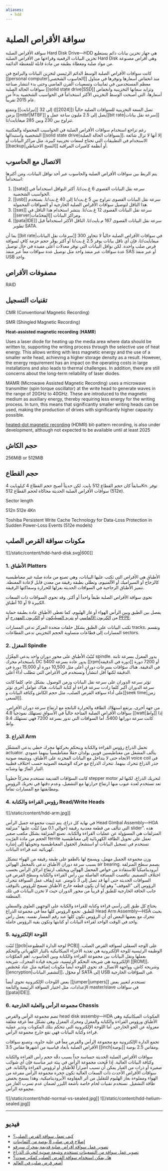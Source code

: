 ```yaml
---
aliases:
  - hdd
---
```

# سواقة الأقراص الصلبة

سواقة الأقراص الصلبة Hard Disk Drive&mdash;HDD هي جهاز تخزين بيانات دائم يستطيع تخزين البيانات الرقمية وقراءتها من الأقراص الصلبة Hard Disk وهي أقراص مصنوعة من مواد صلبة ومغطاة بطبقة من مادة قابلة للمغنطة الدائمة.

كانت سواقات الأقراص الصلبة الوسط الدائم الرئيسي لتخزين البيانات والبرامج في [[personal computer|الحاسوب الشخصي]] منذ انخفاض أسعارها وتوفرها في متناول معظم المستخدمين في ثمانينات وتسعينات القرن الماضي وحتى بدء انتشار صناعة سواقات الحالة الصلبة [[solid state drive|SSD]] وتزايد سعاتها التخزينية وانخفاض أسعارها، التي أصبحت الوسط التخزيني الأكثر استخداماً في الحواسيب الشخصية بدءاً من عام 2015 تقريباً.

تصل السعة التخزينية للسواقات الصلبة حالياً ([[2024]]) إلى 32 [[تيرابايت]] وتتمتع بزمن [[mtbf|MTBF]] يصل إلى 2.5 مليون ساعة عمل و[[bit rate|سرعة نقل بيانات]] تتراوح بين 230 وبين 285 ميغابايت/ثا.

رغم تراجع استخدام سواقات الأقراص الصلبة في الحواسيب المحمولة والمكتبية الشخصية واستبدالها [[solid state drive|بسواقات الحالة الصلبة]]، إلا أنها لا تزال شائعة الاستخدام في التطبيقات التي تحتاج لسعات تخزينية كبيرة، مثل مراكز البيانات أو [[backup|النسخ الاحتياطي]] أو أنظمة كاميرات المراقبة.

## الاتصال مع الحاسوب

يتم الربط بين سواقات الأقراص الصلبة والحاسوب عبر أحد نواقل البيانات، ومن أكثرها استخداماً:

1. [[sata]] سرعة نقل البيانات القصوى 6 غ.بت/ثا. أكثر النواقل استخداماً في الحواسيب الشخصية.
2. [[usb]] سرعة نقل البيانات القصوى تتراوح بين 5 غ.بت/ثا إلى 40 غ.بت/ثا. يستخدم هذا الناقل لتوصيل سواقات الأقراص الصلبة الخارجية أو السواقات المحمولة.
3. [[sas]] سرعة نقل البيانات القصوى 12 غ.بت/ثا. ينتشر استخدام هذا الناقل في [[server|المخدّمات]] ومراكز البيانات.
4. [[pata|IDE]] سرعة نقل البيانات القصوى 167 م.بايت/ثا. الناقل الأكثر استخداماً قبل تطوير SATA.

بما أن [[bit rate|سرعات نقل البيانات]] في سواقات الأقراص الصلبة حالياً لا تتجاوز 300 ميغابايت/ثا، فإن أي ناقل بيانات يوفر 2.5 غ.بت/ثا أو أكثر يوفّر حجم حزمة كافٍ لسواقة قرص صلب واحدة. لكن نواقل البيانات التي توفر معدلات أعلى مفيدة في حال توصيل عدة سواقات عبر منفذ واحد مثل توصيل عدة سواقات معاً عبر منفذ SAS أو عبر منفذ USB واحد.

## مصفوفات الأقراص

RAID

## تقنيات التسجيل

CMR (Conventional Magnetic Recording)

SMR (Shingled Magnetic Recording)

**Heat-assisted magnetic recording** (**HAMR**)

Uses a laser diode for heating up the media area where data should be written to, supporting the writing process through the selective use of heat energy. This allows writing with less magnetic energy and the use of a smaller write head, achieving a higher storage density as a result. However, the energy requirement has an impact on the operating costs in large installations and also leads to thermal challenges. In addition, there are still concerns about the long-term reliability of laser diodes.

MAMR (Microwave Assisted Magnetic Recording)
uses a microwave transmitter (spin torque oscillator) at the write head to generate waves in the range of 20GHz to 40GHz. These are introduced to the magnetic medium as auxiliary energy, thereby requiring less energy for the writing process. In turn, this means that significantly smaller writing heads can be used, making the production of drives with significantly higher capacity possible.

[heated-dot magnetic recording](https://en.wikipedia.org/w/index.php?title=Heated-dot_magnetic_recording&action=edit&redlink=1 "Heated-dot magnetic recording (page does not exist)") (HDMR)
bit-pattern recording, is also under development, although not expected to be available until at least 2025

## حجم الكاش

256MiB or 512MiB

## حجم القطاع

سابقاً كان حجم القطاع 512 بايت. لكن حديثاً أصبح حجم القطاع 4 كيلوبايت 4Kn. توفر سواقات الأقراص الصلبة الحديثة محاكاة لحجم القطاع 512 (512e).

Sector length

512n
512e
4Kn

Toshiba Persistent Write Cache Technology for Data-Loss Protection in Sudden Power-Loss Events (512e models)

## مكونات سواقة القرص الصلب

![[/static/content/hdd-hard-disk.svg|600]]

### 1. الأطباق Platters

الأطباق هي الأقراص التي تكتب عليها البيانات، وهي تصنع من مادة صلبة غير مغناطيسية كالزجاج أو السيراميك أو الألمنيوم، وتطلى بطبقة رقيقة من معدن قابل لإعادة المغنطة. تتميز الأطباق الزجاجية في السواقات الحديثة بعزلها للحرارة وسماكتها الرقيقة.

تحوي سواقة الأقراص الصلبة طبقاً واحداً أو أكثر. وقد تحوي السواقات ذات السعات الكبيرة 9 أو 10 أطباق.

يفصل بين الطبق وبين الرأس الهواء أو غاز الهليوم، كما تغطى الأطباق عادة بطبقة حماية من [الكربون الألماسي](https://en.wikipedia.org/wiki/Diamond-like_carbon) أو [نتريد السيليكون](https://en.wikipedia.org/wiki/Silicon_nitride#:~:text=Silicon%20nitride%20is%20a%20chemical,refers%20to%20this%20specific%20composition.) أو [الكربون المهدرج](https://www.sciencedirect.com/topics/engineering/amorphous-hydrogenated-carbon) أو [PFPE](https://en.wikipedia.org/wiki/Perfluoropolyether).

تكتب البيانات على الطبق بشكل حلقات متحدة المركز تدعى المسارات tracks، وتقسم المسارات إلى قطاعات متساوية الحجم التخزيني تدعى القطاعات sectors.

### 2. المغزل Spindle

تُثبّتُ الأطباق على محور دوران واحد يدعى المِغْزَل spindle. يدور المغزل بسرعة ثابتة باستخدام محرك DC يدور عادة بسرعة 5400 [[rpm|دورة في الدقيقة]] أو 7200 دورة في الدقيقة. هناك سوّاقات بسرعات دوران أعلى مثل 10,500 دورة أو 15,000 دورة في الدقيقة لكنها أقل انتشاراً وتستخدم في الأغراض التي تتطلب أداءً أعلى.

تؤثر سرعة الدوران على سرعة نقل البيانات وزمن الوصول. بشكل عام، كلما كانت سرعة الدوران أكبر كلما زادت سرعة قراءة أو كتابة البيانات. هناك عوامل أخرى تؤثر على أداء سواقة القرص الصلب، مثل حجم الكاش وكثافة البيانات و[[seek time|زمن السعي]].

من جهة أخرى، يرتفع استهلاك الطاقة والحرارة الناتجة مع ارتفاع سرعة دوران الأقراص. سواقات الأقراص الصلبة المتاحة حالياً في الأسواق تستهلك نموذجياً 4.8 [[watt|واط]] إذا كانت سرعة دورانها 5400، أما السواقات التي تدور بسرعة 7200 فهي تستهلك 9.4 واط.

### 3. الذراع Arm

تحمل الذراع رؤوس القراءة والكتابة ويتحكم بحركتها محرك خطي يدعى المشغّل actuator. يتألف المشغل من مغناطيسين قويين يولدان حقلاً مغناطيسياً بينهما عمودي الاتجاه حتى لا يتداخل مع البيانات المخزنة على الأطباق، ووشيعة صوتية voice coil في جذر الذراع تتحرك بينهما. تتحرك الذراع مع حركة الوشيعة الصوتية حسب اختلاف قطبية التيار المارّ بها وشدّته.

كانت السوّاقات القديمة تستخدم محركاً خطوياً stepper motor لتحريك الذراع، لكنها لم تعد تستخدم لعدة عيوب منها ارتفاع حرارتها مع التشغيل، وعدم دقتها في تحريك الرؤوس ومطابقتها مع المسارات تماماً.

### 4. رؤوس القراءة والكتابة Read/Write Heads

![[/static/content/hdd-arm.jpg]]

في نهاية كل ذراع، يتم تثبيت مجموعة جمبل الرأس Head Gimbal Assembly&mdash;HGA التي تتألف من قطعة معدنية رقيقة (حوالي 0.1 مم) تُثبَّت عليها "منزلقة slider". هذه المنزلقات هي المسؤولة عن عمليات القراءة والكتابة. تصنع المنزلقة بشكل مكعب صغير الحجم من مادة الفرّيت ferrite تعمل على تحويل الطاقة الكهربائية إلى مغناطيسية تستخدم في تسجيل البيانات أو استشعار الحقول المغناطيسية وتحويلها إلى إشارة كهربائية عند قراءة البيانات.

وزن مجموعة الجمبل مهمل، ويسمح لها بالطفو على طبقة رقيقة من الهواء تتشكل بسبب سرعة دوران الأطباق تدعى بالمحمل الهوائي air bearing. يصمم سطح المنزلقة أيروديناميكياً للاستفادة من خواص المحمل الهوائي ويختلف ارتفاع انزلاق الرأس بحسب اختلاف التصميم. تناقصت المسافة الفاصلة بين رأس القراءة والكتابة وسطح القرص في السواقات الحديثة حتى أنها قد تصل إلى 3 نانومتر. عند إيقاف عمل السواقة تتحرك الرؤوس إلى "الموقف" وهو إما أن يكون قطعة خارج الأطباق تسمح للرؤوس بالتوقف جانب الحافة الخارجية للطبق أو قريباً من محور الدوران حيث لا تخزن البيانات في تلك المنطقة.

يحتاج كل طبق إلى رأسي قراءة وكتابة للقراءة والكتابة على الوجهين العلوي والسفلي للطبق. تجمع الرؤوس كلها معاً في مجموعة الذراع Head Arm Assembly&mdash;HSA بحيث تتحرك مع بعضها البعض أي أن الرؤوس تكون كلها عند رقم المسار نفسه. يعمل رأس واحد في الوقت الواحد لقراءة البيانات أو كتابتها وتكون بقية الرؤوس خاملة.

### 5. اللوحة الإلكترونية

تُثبّت [[pcb|لوحة الدارة المطبوعة PCB]] على الوجه السفلي لسواقة القرص الصلب. الوظيفة الرئيسية للوحة الإلكترونية هي تغذية الأجزاء الميكانيكية بالتيار الكهربائي والتحكم بعملها ونقل البيانات بين مجموعة القراءة والكتابة وبين الحاسوب. أهم المكوّنات الإلكترونية هي شريحة التحكم الرئيسية، شريحة قيادة المحرك، شريحة [[ROM]]، وشريحة كاش، وواجهة الاتصال. قد تحوي اللوحة أيضاً مكونات إضافية مثل عتاد مُخصّص [[encryption|لتشفير البيانات]]، أو محوّل SATA إلى USB في السوّاقات الخارجية.

بعض اللوحات الإلكترونية تحوي أيضاً [[jumper|jumpers]] تستخدم لتغيير بعض الإعدادات، مثل اختيار السواقة الرئيسة والتابعة master/slave في سواقات [[pata|IDE]].

### 6. مجموعة الرأس والعلبة الخارجية Chassis

تضم مجموعة الرأس والقرص head disk assemby&mdash;HDA المكونات الميكانيكية وهي الأطباق ورؤوس القراءة والكتابة والمغزل ومحرك المغزل وهي تشكل معاً غرفة مغلقة معزولة عن الجو الخارجي. أما اللوحة الإلكترونية التي تتحكم بتلك المكونات وتدير عملية قراءة وكتابة البيانات فهي تقع خارج مجموعة الرأس.

تجمع الدارة الإلكترونية مع مجموعة الرأس والقرص معاً في علبة حاوية، وتصنع سواقات الأقراص الصلبة بأبعاد قياسية من أشهرها مقاس 3.5 [[inch|بوصة]] ومقاس 2.5 بوصة.

سواقات الأقراص الصلبة الحديثة حساسة جداً بسبب دقّة حجم رأس القراءة والكتابة وكثافة البيانات العالية. إذا فُتِحت مجموعة الرأس في بيئة غير مناسبة فإن أي شوائب صغيرة أو ذرات من الغبار يمكن أن تسبب أضراراً للأطباق أو لرؤوس القراءة والكتابة. في سواقات الأقراص الأحدث ذات السعات العالية تكون حجرة مجموعة الرأس مفرغة من الهواء ومملوءة بغاز الهليوم للتقليل من أثر المقاومة الأيروديناميكية، وهذا يسمح بخفض طاقة التشغيل. تستخدم تقنيات لحام خاصة بأشعة الليزر لضمان عدم تسرب الغاز من مجموعة الرأس.

![[/static/content/hdd-normal-vs-sealed.jpg]]
![[/static/content/hdd-helium-sealed.jpg]]

---

## فيديو

- [كيف تعمل سواقة القرص الصلب؟](https://www.youtube.com/watch?v=wtdnatmVdIg)
- [إصلاح قرص صلب 8 بوصة من الثمانينات](https://www.youtube.com/watch?v=hbc6n3Ln3bM)
- [تصوير عمل سواقة أقراص صلبة قديمة بمحرك سيرفو](https://www.youtube.com/watch?v=GwpQrWSx8B4)
- [تصوير عمل سواقة من التسعينات تستخدم وشيعة صوتية لتحريك الذراع](https://www.youtube.com/shorts/8tOB5K95aRg)
- [هل يمكن استخدام سواقة القرص الصلب كمكبر صوت؟](https://youtu.be/L7GV-DgDZn4?si=2jtMyOCYaqAyEGCi&t=650)
- [أصغر قرص صلب في العالم](https://www.youtube.com/watch?v=p7_Zlkj4u4g)
